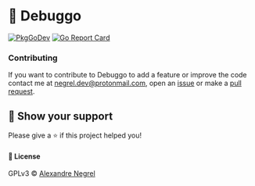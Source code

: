# :small_red_triangle: Debuggo

[![PkgGoDev](https://pkg.go.dev/badge/github.com/negrel/debuggo)](https://pkg.go.dev/github.com/negrel/debuggo)
[![Go Report Card](https://goreportcard.com/badge/github.com/negrel/debuggo)](https://goreportcard.com/report/github.com/negrel/debuggo)

### Contributing
If you want to contribute to Debuggo to add a feature or improve the code contact me at
[negrel.dev@protonmail.com](mailto:negrel.dev@protonmail.com), open an [issue](https://github.com/negrel/debuggo/issues)
or make a [pull request](https://github.com/negrel/debuggo/pulls).

## :stars: Show your support
Please give a :star: if this project helped you!

#### :scroll: License
GPLv3 © [Alexandre Negrel](https://www.negrel.dev)
